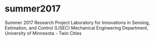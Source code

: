 # summer2017
Summer 2017 Research Project
Laboratory for Innovations in Sensing, Estimation, and Control (LISEC)
Mechanical Engineering Department, University of Minnesota - Twin Cities
